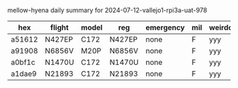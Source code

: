 mellow-hyena daily summary for 2024-07-12-vallejo1-rpi3a-uat-978

|hex|flight|model|reg|emergency|mil|weirdo|
|--|--|--|--|--|--|--|
|a51612|N427EP|C172|N427EP|none|F|yyy|
|a91908|N6856V|M20P|N6856V|none|F|yyy|
|a0bf1c|N1470U|C172|N1470U|none|F|yyy|
|a1dae9|N21893|C172|N21893|none|F|yyy|
